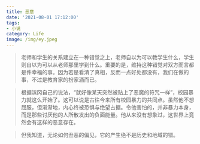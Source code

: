 ```yaml
---
title: 恶意
date: '2021-08-01 17:12:00'
tags: 
- 小说
category: Life
image: /img/ey.jpeg
---
```


>老师和学生的关系建立在一种错觉之上，老师自以为可以教学生什么，学生则自以为可以从老师那里学到什么。重要的是，维持这种错觉对双方而言都是件幸福的事。因为若是看清了真相，反而一点好处都没有，我们在做的事，不过是教育家的扮家酒而已。

>根据滨冈自己的说法，“就好像某天突然被贴上了恶魔的符咒一样”，校园暴力就这么开始了。这可以说是古往今来所有校园暴力的共同点。虽然他不想屈服，但渐渐地，内心终被恐惧与绝望占据。令他害怕的，并非暴力本身，而是那些讨厌他的人所散发出的负面能量。他从来没有想象过，这世界上竟然会有这样的恶意存在。

>但我知道，无论如何丑恶的偏见，它的产生绝不是历史和地域的错。